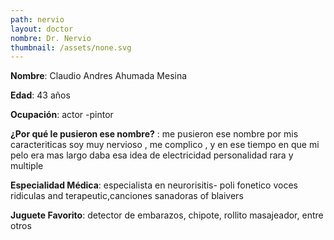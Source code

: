 ```yaml
---
path: nervio
layout: doctor
nombre: Dr. Nervio
thumbnail: /assets/none.svg
---
```

**Nombre**: Claudio Andres Ahumada Mesina

**Edad**: 43 años

**Ocupación**: actor -pintor

**¿Por qué le pusieron ese nombre?** : me pusieron ese nombre por mis caracteriticas soy muy nervioso , me complico , y en ese tiempo en que mi pelo era mas largo daba esa idea de electricidad personalidad rara y multiple

**Especialidad Médica**: especialista en neurorisitis- poli fonetico voces ridiculas and terapeutic,canciones sanadoras of blaivers

**Juguete Favorito**: detector de embarazos, chipote, rollito masajeador, entre otros

